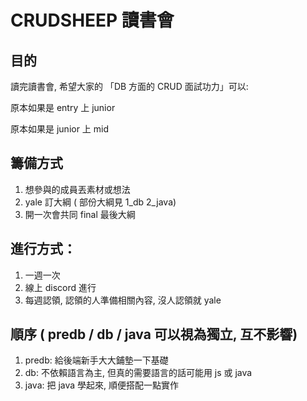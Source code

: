 # CRUDSHEEP 讀書會

## 目的

讀完讀書會, 希望大家的 「DB 方面的 CRUD 面試功力」可以:

原本如果是 entry 上 junior

原本如果是 junior 上 mid

## 籌備方式

1. 想參與的成員丟素材或想法
2. yale 訂大綱 ( 部份大綱見 1_db 2_java)
3. 開一次會共同 final 最後大綱

## 進行方式：

1. 一週一次
2. 線上 discord 進行
3. 每週認領, 認領的人準備相關內容, 沒人認領就 yale

## 順序 ( predb / db / java 可以視為獨立, 互不影響)

1. predb: 給後端新手大大鋪墊一下基礎
2. db: 不依賴語言為主, 但真的需要語言的話可能用 js 或 java
3. java: 把 java 學起來, 順便搭配一點實作

